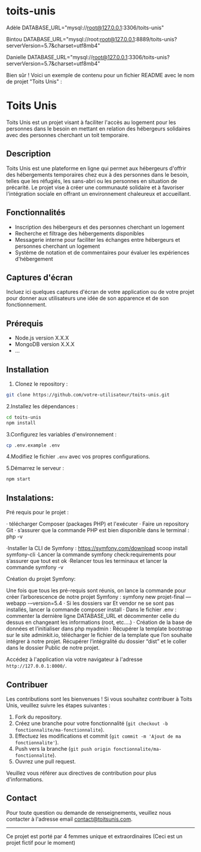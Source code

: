 # toits-unis

Adèle
DATABASE_URL="mysql://root@127.0.0.1:3306/toits-unis"

Bintou
 DATABASE_URL="mysql://root:root@127.0.0.1:8889/toits-unis?serverVersion=5.7&charset=utf8mb4"

 Danielle
 DATABASE_URL="mysql://root@127.0.0.1:3306/toits-unis?serverVersion=5.7&charset=utf8mb4"


Bien sûr ! Voici un exemple de contenu pour un fichier README avec le nom de projet "Toits Unis" :

# Toits Unis

Toits Unis est un projet visant à faciliter l'accès au logement pour les personnes dans le besoin en mettant en relation des hébergeurs solidaires avec des personnes cherchant un toit temporaire.

## Description

Toits Unis est une plateforme en ligne qui permet aux hébergeurs d'offrir des hébergements temporaires chez eux à des personnes dans le besoin, telles que les réfugiés, les sans-abri ou les personnes en situation de précarité. Le projet vise à créer une communauté solidaire et à favoriser l'intégration sociale en offrant un environnement chaleureux et accueillant.

## Fonctionnalités

- Inscription des hébergeurs et des personnes cherchant un logement
- Recherche et filtrage des hébergements disponibles
- Messagerie interne pour faciliter les échanges entre hébergeurs et personnes cherchant un logement
- Système de notation et de commentaires pour évaluer les expériences d'hébergement

## Captures d'écran

Incluez ici quelques captures d'écran de votre application ou de votre projet pour donner aux utilisateurs une idée de son apparence et de son fonctionnement.

## Prérequis

- Node.js version X.X.X
- MongoDB version X.X.X
- ...

## Installation

1. Clonez le repository :

```bash
git clone https://github.com/votre-utilisateur/toits-unis.git
```

2.Installez les dépendances :

```bash
cd toits-unis
npm install
```

3.Configurez les variables d'environnement :

```bash
cp .env.example .env
```

4.Modifiez le fichier `.env` avec vos propres configurations.

5.Démarrez le serveur :

```bash
npm start
```

## Instalations:

Pré requis pour le projet :

·                  télécharger Composer (packages PHP) et l'exécuter
·                  Faire un repository Git
·                  s’assurer que la commande PHP est bien disponible dans le terminal : php -v

·Installer la CLI de Symfony : https://symfony.com/download
scoop install symfony-cli
·Lancer la commande symfony check:requirements pour s’assurer que tout est ok
·Relancer tous les terminaux et lancer la commande symfony -v

Création du projet Symfony:

Une fois que tous les pré-requis sont réunis, on lance la commande pour créer l’arborescence de notre projet Symfony :
symfony new projet-final —webapp -–version=5.4
·                  Si les dossiers var Et vendor ne se sont pas installés, lancer la commande composer install
·                  Dans le fichier .env : commenter la dernière ligne DATABASE_URL et décommenter celle du dessus en changeant les informations (root, etc….) 
·                  Création de la base de données et l’initialiser dans php myadmin  : Récupérer la template bootstrap sur le site adminkit.io, télécharger le fichier de la template que l’on souhaite intégrer à notre projet. Récupérer l’intégralité du dossier “dist” et le coller dans le dossier Public de notre projet.

Accédez à l'application via votre navigateur à l'adresse `http://127.0.0.1:8000/`.

## Contribuer

Les contributions sont les bienvenues ! Si vous souhaitez contribuer à Toits Unis, veuillez suivre les étapes suivantes :

1. Fork du repository.
2. Créez une branche pour votre fonctionnalité (`git checkout -b fonctionnalite/ma-fonctionnalite`).
3. Effectuez les modifications et commit (`git commit -m 'Ajout de ma fonctionnalite'`).
4. Push vers la branche (`git push origin fonctionnalite/ma-fonctionnalite`).
5. Ouvrez une pull request.

Veuillez vous référer aux directives de contribution pour plus d'informations.

## Contact

Pour toute question ou demande de renseignements, veuillez nous contacter à l'adresse email [contact@toitsunis.com](mailto:contact@toitsunis.com).

---
Ce projet est porté par 4 femmes unique et extraordinaires
(Ceci est un projet fictif pour le moment)
